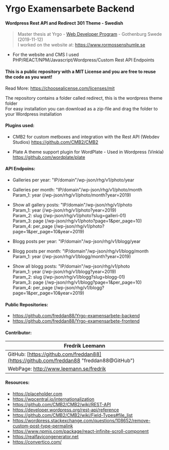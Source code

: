 # Yrgo Examensarbete Backend
#### Wordpress Rest API and Redirect 301 Theme - Swedish

> Master thesis at Yrgo - [Web Developer Program](https://yrgo.se/utbildningar/media-och-kommunikation/webbutvecklare/) - Gothenburg Swede (2019-11-12)<br/>
> I worked on the website at: https://www.rormossenshumle.se

- For the website and CMS I used PHP/REACT/NPM/Javascript/Wordpress/Custom Rest API Endpoints

#### This is a public repository with a MIT License and you are free to reuse the code as you want!
Read More:  https://choosealicense.com/licenses/mit

The repository contains a folder called redirect, this is the wordpress theme folder<br/>
For easy installation you can download as a zip-file and drag the folder to your Wordpress installation

#### Plugins used:

- CMB2 for custom metboxes and integration with the Rest API (Webdev Studios) https://github.com/CMB2/CMB2

- Plate A theme support plugin for WordPlate - Used in Wordpress (Vinkla) https://github.com/wordplate/plate

#### API Endpoins:

- Galleries per year: "IP/domain"/wp-json/rhg/v1/photo/year

- Galleries per month: "IP/domain"/wp-json/rhg/v1/photo/month<br/>
Param_1: year (/wp-json/rhg/v1/photo/month?year=2019)

- Show all gallery posts: "IP/domain"/wp-json/rhg/v1/photo<br/>
Param_1: year (/wp-json/rhg/v1/photo?year=2019)<br/>
Param_2: slug (/wp-json/rhg/v1/photo?slug=galleri-01)<br/>
Param_3: page (/wp-json/rhg/v1/photo?page=1&per_page=10)<br/>
Param_4: per_page (/wp-json/rhg/v1/photo?page=1&per_page=10&year=2019)

- Blogg posts per year: "IP/domain"/wp-json/rhg/v1/blogg/year

- Blogg posts per month: "IP/domain"/wp-json/rhg/v1/blogg/month<br/>
Param_1: year (/wp-json/rhg/v1/blogg/month?year=2019)

- Show all blogg posts: "IP/domain"/wp-json/rhg/v1/photo<br/>
Param_1: year (/wp-json/rhg/v1/blogg?year=2019)<br/>
Param_2: slug (/wp-json/rhg/v1/blogg?slug=blogg-01)<br/>
Param_3: page (/wp-json/rhg/v1/blogg?page=1&per_page=10)<br/>
Param_4: per_page (/wp-json/rhg/v1/blogg?page=1&per_page=10&year=2019)

#### Public Repositories:
- https://github.com/freddan88/Yrgo-examensarbete-backend
- https://github.com/freddan88/Yrgo-examensarbete-frontend

#### Contributor:
| Fredrik Leemann
|----------------
| GitHub: [https://github.com/freddan88](https://github.com/freddan88 "freddan88@GitHub")
| WebPage: http://www.leemann.se/fredrik

#### Resources:
- https://placeholder.com
- https://wpcentral.io/internationalization
- https://github.com/CMB2/CMB2/wiki/REST-API
- https://developer.wordpress.org/rest-api/reference
- https://github.com/CMB2/CMB2/wiki/Field-Types#file_list
- https://wordpress.stackexchange.com/questions/108652/remove-custom-post-type-permalink
- https://www.npmjs.com/package/react-infinite-scroll-component
- https://realfavicongenerator.net
- https://convertico.com/

